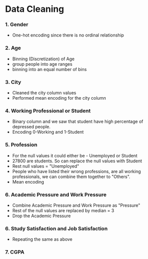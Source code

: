 # Data Cleaning

### 1. Gender

- One-hot encoding since there is no ordinal relationship

### 2. Age

- Binning (Discretization) of Age
- group people into age ranges
- binning into an equal number of bins

### 3. City

- Cleaned the city column values
- Performed mean encoding for the city column

### 4. Working Professional or Student

- Binary column and we saw that student have high percentage of depressed people.
- Encoding 0-Working and 1-Student


### 5. Profession
- For the null values it could either be - Unemployed or Student
- 27800 are students. So can replace the null values with Student
- Rest null values = "Unemployed"
- People who have listed their wrong professions, are all working professionals, we can combine them together to "Others".
- Mean encoding


### 6. Academic Pressure and Work Pressure
- Combine Academic Pressure and Work Pressure as "Pressure"
- Rest of the null values are replaced by median = 3
- Drop the Academic Pressure


### 6. Study Satisfaction and Job Satisfaction
- Repeating the same as above


### 7. CGPA
